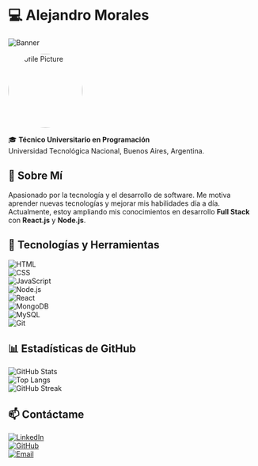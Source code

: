 # 💻 Alejandro Morales

![Banner](https://static.vecteezy.com/system/resources/previews/000/664/493/original/abstract-banner-design-vector.jpg)

<img src="https://media.licdn.com/dms/image/v2/D4D03AQGzhhuUHb9kiw/profile-displayphoto-shrink_800_800/profile-displayphoto-shrink_800_800/0/1718430029018?e=1748476800&v=beta&t=LmWB0WfML8xtMjILBQ3aN6wGzU8iUtuJcXa_1s7XEyY" alt="Profile Picture" width="150" height="150" style="border-radius: 50%; object-fit: cover;">

🎓 **Técnico Universitario en Programación**  
Universidad Tecnológica Nacional, Buenos Aires, Argentina.  

## 🚀 **Sobre Mí**  
Apasionado por la tecnología y el desarrollo de software. Me motiva aprender nuevas tecnologías y mejorar mis habilidades día a día. Actualmente, estoy ampliando mis conocimientos en desarrollo **Full Stack** con **React.js** y **Node.js**.

## 🔧 **Tecnologías y Herramientas**  
![HTML](https://img.shields.io/badge/HTML5-E34F26?style=for-the-badge&logo=html5&logoColor=white)  
![CSS](https://img.shields.io/badge/CSS3-1572B6?style=for-the-badge&logo=css3&logoColor=white)  
![JavaScript](https://img.shields.io/badge/JavaScript-F7DF1E?style=for-the-badge&logo=javascript&logoColor=black)  
![Node.js](https://img.shields.io/badge/Node.js-339933?style=for-the-badge&logo=node.js&logoColor=white)  
![React](https://img.shields.io/badge/React-61DAFB?style=for-the-badge&logo=react&logoColor=black)  
![MongoDB](https://img.shields.io/badge/MongoDB-4EA94B?style=for-the-badge&logo=mongodb&logoColor=white)  
![MySQL](https://img.shields.io/badge/MySQL-4479A1?style=for-the-badge&logo=mysql&logoColor=white)  
![Git](https://img.shields.io/badge/Git-F05032?style=for-the-badge&logo=git&logoColor=white)  

## 📊 **Estadísticas de GitHub**  
![GitHub Stats](https://github-readme-stats.vercel.app/api?username=AlejandroDanielMorales&show_icons=true&theme=dark)  
![Top Langs](https://github-readme-stats.vercel.app/api/top-langs/?username=AlejandroDanielMorales&layout=compact&theme=dark)  
![GitHub Streak](https://github-readme-streak-stats.herokuapp.com/?user=AlejandroDanielMorales&theme=dark)  

## 📫 **Contáctame**  
[![LinkedIn](https://img.shields.io/badge/LinkedIn-0A66C2?style=for-the-badge&logo=linkedin&logoColor=white)](TU_PERFIL_LINKEDIN)  
[![GitHub](https://img.shields.io/badge/GitHub-181717?style=for-the-badge&logo=github&logoColor=white)](https://github.com/TU_USUARIO)  
[![Email](https://img.shields.io/badge/Email-D14836?style=for-the-badge&logo=gmail&logoColor=white)](mailto:TUCORREO@ejemplo.com)
